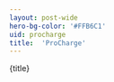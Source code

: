 ```yaml
---
layout: post-wide
hero-bg-color: '#FFB6C1'
uid: procharge
title:  'ProCharge'
---
```


<p>{title}</p>
